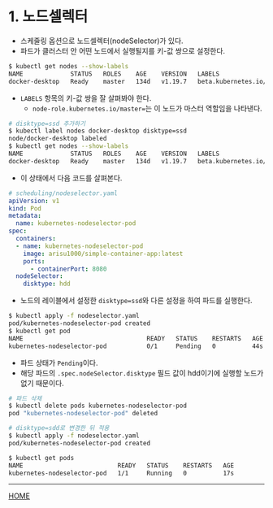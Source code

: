 # 1. 노드셀렉터

- 스케줄링 옵션으로 노드셀렉터(nodeSelector)가 있다.
- 파드가 클러스터 안 어떤 노드에서 실행될지를 키-값 쌍으로 설정한다.

```zsh
$ kubectl get nodes --show-labels
NAME             STATUS   ROLES    AGE    VERSION   LABELS
docker-desktop   Ready    master   134d   v1.19.7   beta.kubernetes.io/arch=amd64,beta.kubernetes.io/os=linux,kubernetes.io/arch=amd64,kubernetes.io/hostname=docker-desktop,kubernetes.io/os=linux,node-role.kubernetes.io/master=
```

- `LABELS` 항목의 키-값 쌍을 잘 살펴봐야 한다.
    - `node-role.kubernetes.io/master=`는 이 노드가 마스터 역할임을 나타낸다.

```zsh
# disktype=ssd 추가하기
$ kubectl label nodes docker-desktop disktype=ssd
node/docker-desktop labeled
$ kubectl get nodes --show-labels
NAME             STATUS   ROLES    AGE    VERSION   LABELS
docker-desktop   Ready    master   134d   v1.19.7   beta.kubernetes.io/arch=amd64,beta.kubernetes.io/os=linux,disktype=ssd,kubernetes.io/arch=amd64,kubernetes.io/hostname=docker-desktop,kubernetes.io/os=linux,node-role.kubernetes.io/master=
```

- 이 상태에서 다음 코드를 살펴본다.

```yaml
# scheduling/nodeselector.yaml
apiVersion: v1
kind: Pod
metadata:
  name: kubernetes-nodeselector-pod
spec:
  containers:
  - name: kubernetes-nodeselector-pod
    image: arisu1000/simple-container-app:latest
    ports:
      - containerPort: 8080
  nodeSelector:
    disktype: hdd
```

- 노드의 레이블에서 설정한 `disktype=ssd`와 다른 설정을 하여 파드를 실행한다.

```zsh
$ kubectl apply -f nodeselector.yaml
pod/kubernetes-nodeselector-pod created
$ kubectl get pod
NAME                                  READY   STATUS    RESTARTS   AGE
kubernetes-nodeselector-pod           0/1     Pending   0          44s
```

- 파드 상태가 `Pending`이다.
- 해당 파드의 `.spec.nodeSelector.disktype` 필드 값이 hdd이기에 실행할 노드가 없기 때문이다.

```zsh
# 파드 삭제
$ kubectl delete pods kubernetes-nodeselector-pod
pod "kubernetes-nodeselector-pod" deleted

# disktype=sdd로 변경한 뒤 적용
$ kubectl apply -f nodeselector.yaml
pod/kubernetes-nodeselector-pod created

$ kubectl get pods
NAME                          READY   STATUS    RESTARTS   AGE
kubernetes-nodeselector-pod   1/1     Running   0          17s
```

-----
[HOME](./index.md)
